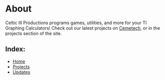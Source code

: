 # About
Celtic III Productions programs games, utilities, and more for your TI Graphing Calculators! Check out our latest projects on [Cemetech](http://www.cemetech.net),
or in the projects section of the  site.

## Index:
* [Home](https://c3productions.github.io)
* [Projects](https://c3productions.github.io/projects)
* [Updates](https://c3productions.github.io/updates)
